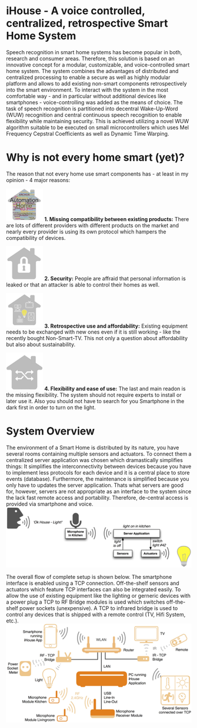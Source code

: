 # iHouse - A voice controlled, centralized, retrospective Smart Home System

Speech recognition in smart home systems has become popular in both, research and consumer areas. Therefore, this solution is based on an innovative concept for a modular, customizable, and voice-controlled smart home system. The system combines the advantages of distributed and centralized processing to enable a secure as well as highly modular platform and allows to add existing non-smart components retrospectively into the smart environment. To interact with the system in the most comfortable way - and in particular without additional devices like smartphones - voice-controlling was added as the means of choice. The task of speech recognition is partitioned into decentral Wake-Up-Word (WUW) recognition and central continuous speech recognition to enable flexibility while maintaining security. This is achieved utilizing a novel WUW algorithm suitable to be executed on small microcontrollers which uses Mel Frequency Cepstral Coefficients as well as Dynamic Time Warping.



# Why is not every home smart (yet)?
The reason that not every home use smart components has - at least in my opinion - 4 major reasons:

<img src="https://github.com/voelkerb/iHouse/blob/master/docu/Compatibility.jpg" width="100"> **1. Missing compatibility between existing products:** There are lots of different providers with different products on the market and nearly every provider is using its own protocol which hampers the compatibility of devices. 

<img src="https://github.com/voelkerb/iHouse/blob/master/docu/Security.jpg" width="100"> **2. Security:** People are affraid that personal information is leaked or that an attacker is able to control their homes as well.

<img src="https://github.com/voelkerb/iHouse/blob/master/docu/Retrospectivity.jpg" width="100"> **3. Retrospective use and affordability:** Existing equipment needs to be exchanged with new ones even if it is still working - like the recently bought Non-Smart-TV. This not only a question about affordability but also about sustainability.


<img src="https://github.com/voelkerb/iHouse/blob/master/docu/Flexibility.jpg" width="100"> **4. Flexibility and ease of use:** The last and main readon is the missing flexibility. The system should not require experts to install or later use it. Also you should not have to search for you Smartphone in the dark first in order to turn on the light.  


# System Overview
The environment of a Smart Home is distributed by its nature, you have several rooms containing multiple sensors and actuators. To connect them a centralized server application was chosen which dramastically simplifies things: It simplifies the interconnectivity between devices because you have to implement less protocols for each device and it is a central place to store events (database). Furthermore, the maintenance is simplified because you only have to updates the server application. Thats what servers are good for, however, servers are not appropriate as an interface to the system since the lack fast remote access and portability. Therefore, de-central access is provided via smartphone and voice.
![alt text](https://github.com/voelkerb/iHouse/blob/master/docu/iHouseOverview.jpg)

The overall flow of complete setup is shown below. The smartphone interface is enabled using a TCP connection. Off-the-shelf sensors and actuators which feature TCP interfaces can also be integrated easily. To allow the use of existing equipment like the lighting or gerneric devices with a power plug a TCP to RF Bridge modules is used which switches off-the-shelf power sockets (unexpensive). A TCP to infrared bridge is used to control any devices that is shipped with a remote control (TV, Hifi System, etc.).
![alt text](https://github.com/voelkerb/iHouse/blob/master/docu/BasicSystem.jpg)
